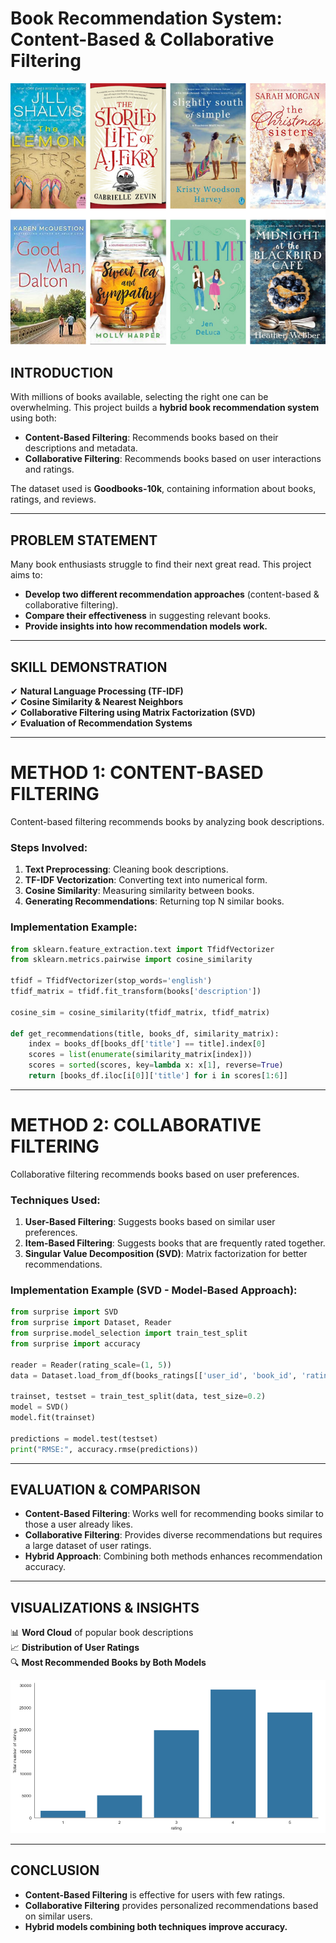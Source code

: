 # **Book Recommendation System: Content-Based & Collaborative Filtering**  

![](image_cover.png)

## **INTRODUCTION**  
With millions of books available, selecting the right one can be overwhelming. This project builds a **hybrid book recommendation system** using both:  
- **Content-Based Filtering**: Recommends books based on their descriptions and metadata.  
- **Collaborative Filtering**: Recommends books based on user interactions and ratings.  

The dataset used is **Goodbooks-10k**, containing information about books, ratings, and reviews.  

---

## **PROBLEM STATEMENT**  
Many book enthusiasts struggle to find their next great read. This project aims to:  
- **Develop two different recommendation approaches** (content-based & collaborative filtering).  
- **Compare their effectiveness** in suggesting relevant books.  
- **Provide insights into how recommendation models work.**  

---

## **SKILL DEMONSTRATION**  
✔ **Natural Language Processing (TF-IDF)**  
✔ **Cosine Similarity & Nearest Neighbors**  
✔ **Collaborative Filtering using Matrix Factorization (SVD)**  
✔ **Evaluation of Recommendation Systems**  

---

# **METHOD 1: CONTENT-BASED FILTERING**  
Content-based filtering recommends books by analyzing book descriptions.  

### **Steps Involved:**  
1. **Text Preprocessing**: Cleaning book descriptions.  
2. **TF-IDF Vectorization**: Converting text into numerical form.  
3. **Cosine Similarity**: Measuring similarity between books.  
4. **Generating Recommendations**: Returning top N similar books.  

### **Implementation Example:**  
```python
from sklearn.feature_extraction.text import TfidfVectorizer
from sklearn.metrics.pairwise import cosine_similarity

tfidf = TfidfVectorizer(stop_words='english')
tfidf_matrix = tfidf.fit_transform(books['description'])

cosine_sim = cosine_similarity(tfidf_matrix, tfidf_matrix)

def get_recommendations(title, books_df, similarity_matrix):
    index = books_df[books_df['title'] == title].index[0]
    scores = list(enumerate(similarity_matrix[index]))
    scores = sorted(scores, key=lambda x: x[1], reverse=True)
    return [books_df.iloc[i[0]]['title'] for i in scores[1:6]]
```

---

# **METHOD 2: COLLABORATIVE FILTERING**  
Collaborative filtering recommends books based on user preferences.  

### **Techniques Used:**  
1. **User-Based Filtering**: Suggests books based on similar user preferences.  
2. **Item-Based Filtering**: Suggests books that are frequently rated together.  
3. **Singular Value Decomposition (SVD)**: Matrix factorization for better recommendations.  

### **Implementation Example (SVD - Model-Based Approach):**  
```python
from surprise import SVD
from surprise import Dataset, Reader
from surprise.model_selection import train_test_split
from surprise import accuracy

reader = Reader(rating_scale=(1, 5))
data = Dataset.load_from_df(books_ratings[['user_id', 'book_id', 'rating']], reader)

trainset, testset = train_test_split(data, test_size=0.2)
model = SVD()
model.fit(trainset)

predictions = model.test(testset)
print("RMSE:", accuracy.rmse(predictions))
```

---

## **EVALUATION & COMPARISON**  
- **Content-Based Filtering**: Works well for recommending books similar to those a user already likes.  
- **Collaborative Filtering**: Provides diverse recommendations but requires a large dataset of user ratings.  
- **Hybrid Approach**: Combining both methods enhances recommendation accuracy.  

---

## **VISUALIZATIONS & INSIGHTS**  
📊 **Word Cloud** of popular book descriptions  
📈 **Distribution of User Ratings**  
🔍 **Most Recommended Books by Both Models**  

![](barchart.png)

---

## **CONCLUSION**  
- **Content-Based Filtering** is effective for users with few ratings.  
- **Collaborative Filtering** provides personalized recommendations based on similar users.  
- **Hybrid models combining both techniques improve accuracy.**  
